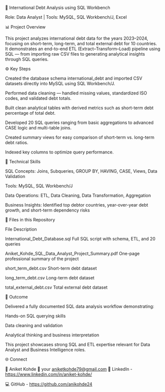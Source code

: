 🧠 International Debt Analysis using SQL Workbench

Role: Data Analyst | Tools: MySQL, SQL Workbench/J, Excel

📊 Project Overview

This project analyzes international debt data for the years 2023–2024, focusing on short-term, long-term, and total external debt for 10 countries.
It demonstrates an end-to-end ETL (Extract–Transform–Load) pipeline using SQL — from importing raw CSV files to generating analytical insights through SQL queries.

⚙️ Key Steps

Created the database schema international_debt and imported CSV datasets directly into MySQL using SQL Workbench/J.

Performed data cleaning — handled missing values, standardized ISO codes, and validated debt totals.

Built clean analytical tables with derived metrics such as short-term debt percentage of total debt.

Developed 20 SQL queries ranging from basic aggregations to advanced CASE logic and multi-table joins.

Created summary views for easy comparison of short-term vs. long-term debt ratios.

Indexed key columns to optimize query performance.

🧩 Technical Skills

SQL Concepts: Joins, Subqueries, GROUP BY, HAVING, CASE, Views, Data Validation

Tools: MySQL, SQL Workbench/J

Data Operations: ETL, Data Cleaning, Data Transformation, Aggregation

Business Insights: Identified top debtor countries, year-over-year debt growth, and short-term dependency risks

📎 Files in this Repository

File	Description

International_Debt_Database.sql	Full SQL script with schema, ETL, and 20 queries

Aniket_Kohde_SQL_Data_Analyst_Project_Summary.pdf	One-page professional summary of the project

short_term_debt.csv	Short-term debt dataset

long_term_debt.csv	Long-term debt dataset

total_external_debt.csv	Total external debt dataset

🧾 Outcome

Delivered a fully documented SQL data analysis workflow demonstrating:

Hands-on SQL querying skills

Data cleaning and validation

Analytical thinking and business interpretation

This project showcases strong SQL and ETL expertise relevant for Data Analyst and Business Intelligence roles.

🌐 Connect

👤 Aniket Kohde
📧 your aniketkohde79@gmail.com
🔗 LinkedIn - https://www.linkedin.com/in/aniket-kohde/

💻 GitHub - https://github.com/anikohde24
